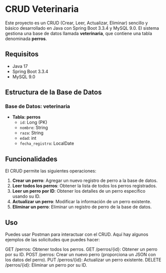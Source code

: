 # CRUD Veterinaria

Este proyecto es un CRUD (Crear, Leer, Actualizar, Eliminar) sencillo y básico desarrollado en Java con Spring Boot 3.3.4 y MySQL 9.0. El sistema gestiona una base de datos llamada **veterinaria**, que contiene una tabla denominada **perros**.

## Requisitos

- Java 17
- Spring Boot 3.3.4
- MySQL 9.0

## Estructura de la Base de Datos

### Base de Datos: veterinaria

- **Tabla: perros**
  - `id`: Long (PK)
  - `nombre`: String
  - `raza`: String
  - `edad`: int
  - `fecha_registro`: LocalDate

## Funcionalidades

El CRUD permite las siguientes operaciones:

1. **Crear un perro**: Agregar un nuevo registro de perro a la base de datos.
2. **Leer todos los perros**: Obtener la lista de todos los perros registrados.
3. **Leer un perro por ID**: Obtener los detalles de un perro específico usando su ID.
4. **Actualizar un perro**: Modificar la información de un perro existente.
5. **Eliminar un perro**: Eliminar un registro de perro de la base de datos.

## Uso 
Puedes usar Postman para interactuar con el CRUD. Aquí hay algunos ejemplos de las solicitudes que puedes hacer:

GET /perros: Obtener todos los perros.
GET /perros/{id}: Obtener un perro por su ID.
POST /perros: Crear un nuevo perro (proporciona un JSON con los datos del perro).
PUT /perros/{id}: Actualizar un perro existente.
DELETE /perros/{id}: Eliminar un perro por su ID.
